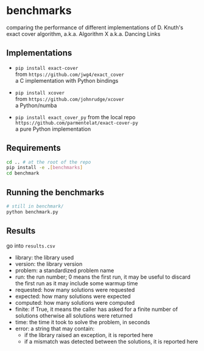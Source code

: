 # benchmarks

comparing the performance of different implementations of D. Knuth's exact cover
algorithm, a.k.a. Algorithm X a.k.a. Dancing Links

## Implementations

- `pip install exact-cover`  
  from `https://github.com/jwg4/exact_cover`  
  a C implementation with Python bindings

- `pip install xcover`  
  from `https://github.com/johnrudge/xcover`  
  a Python/numba

- `pip install exact_cover_py`
  from the local repo `https://github.com/parmentelat/exact-cover-py`  
  a pure Python implementation

## Requirements

```bash
cd .. # at the root of the repo
pip install -e .[benchmarks]
cd benchmark
```

## Running the benchmarks

```bash
# still in benchmark/
python benchmark.py
```

## Results

go into `results.csv`

- library: the library used
- version: the library version
- problem: a standardized problem name
- run: the run number; 0 means the first run, it may be useful to discard
  the first run as it may include some warmup time
- requested: how many solutions were requested
- expected: how many solutions were expected
- computed: how many solutions were computed
- finite: if True, it means the caller has asked for a finite number of solutions
  otherwise all solutions were returned
- time: the time it took to solve the problem, in seconds
- error: a string that may contain:
  - if the library raised an exception, it is reported here
  - if a mismatch was detected between the solutions, it is reported here
